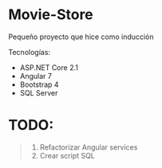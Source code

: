 # Movie-Store
Pequeño proyecto que hice como inducción

Tecnologías:
- ASP.NET Core 2.1
- Angular 7
- Bootstrap 4
- SQL Server

# TODO:
> 1. Refactorizar Angular services
> 2. Crear script SQL

